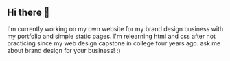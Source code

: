 ## Hi there 👋

I'm currently working on my own website for my brand design business with my portfolio and simple static pages.
I'm relearning html and css after not practicing since my web design capstone in college four years ago.
ask me about brand design for your business! :) 

<!--
**hgcreative/hgcreative** is a ✨ _special_ ✨ repository because its `README.md` (this file) appears on your GitHub profile.

Here are some ideas to get you started:

- 🔭 I’m currently working on ...
- 🌱 I’m currently learning ...
- 👯 I’m looking to collaborate on ...
- 🤔 I’m looking for help with ...
- 💬 Ask me about ...
- 📫 How to reach me: ...
- 😄 Pronouns: ...
- ⚡ Fun fact: ...
-->
